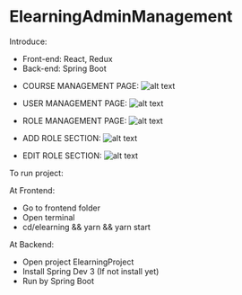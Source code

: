 # ElearningAdminManagement

Introduce:

- Front-end: React, Redux
- Back-end: Spring Boot

+ COURSE MANAGEMENT PAGE:
![alt text](https://res.cloudinary.com/dyqx4xje5/image/upload/v1611978708/tmp/Screenshot_from_2021-01-30_10-31-10_oesap3.png)
+ USER MANAGEMENT PAGE:
![alt text](https://res.cloudinary.com/dyqx4xje5/image/upload/v1611978707/tmp/Screenshot_from_2021-01-30_10-31-16_fwwjyk.png)

+ ROLE MANAGEMENT PAGE:
![alt text](https://res.cloudinary.com/dyqx4xje5/image/upload/v1611978707/tmp/Screenshot_from_2021-01-30_10-31-20_ckffte.png)

+ ADD ROLE SECTION:
![alt text](https://res.cloudinary.com/dyqx4xje5/image/upload/v1611978707/tmp/Screenshot_from_2021-01-30_10-31-22_pioqe4.png) 
+ EDIT ROLE SECTION:
![alt text](https://res.cloudinary.com/dyqx4xje5/image/upload/v1611978707/tmp/Screenshot_from_2021-01-30_10-31-40_rn7mvp.png)

To run project:

At Frontend:
+ Go to frontend folder
+ Open terminal
+ cd/elearning && yarn && yarn start

At Backend:
+ Open project ElearningProject
+ Install Spring Dev 3 (If not install yet)
+ Run by Spring Boot
